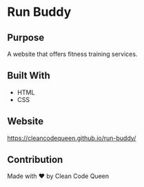 # Run Buddy

## Purpose
A website that offers fitness training services.

## Built With
* HTML
* CSS

## Website
https://cleancodequeen.github.io/run-buddy/

## Contribution
Made with ❤️ by Clean Code Queen
